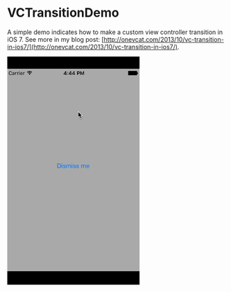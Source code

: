 VCTransitionDemo
================

A simple demo indicates how to make a custom view controller transition in iOS 7. See more in my blog post: [http://onevcat.com/2013/10/vc-transition-in-ios7/](http://onevcat.com/2013/10/vc-transition-in-ios7/).

  ![image](https://github.com/JieWei-Zhang/VCTransitionDemo/blob/master/Untitled.gif)  

